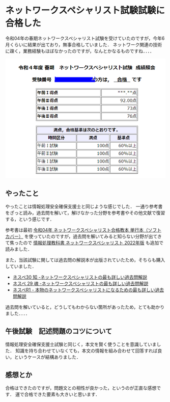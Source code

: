 # ネットワークスペシャリスト試験試験に合格した

令和04年の春期ネットワークスペシャリスト試験を受けていたのですが，今年6月くらいに結果が出ており，無事合格していました．
ネットワーク関連の技術に疎く，業務経験もほぼなかったのですが，なんとかなるものですね．．．．

![](./pass-nw-result.pnw)

## やったこと

やったことは情報処理安全確保支援士と同じような感じでした．
一通り参考書をざっと読み，過去問を解いて，解けなかった分野を参考書やその他文献で復習する，という感じです．

参考書は最初
[令和04年 ネットワークスペシャリスト合格教本 単行本（ソフトカバー）](https://www.amazon.co.jp/dp/4297123134/ref=cm_sw_r_tw_dp_HEEPHAK4X9NKF6GWKG9H?_encoding=UTF8&psc=1)
を使っていたのですが，過去問を解いてみると知らない分野が出てきて焦ったので
[情報処理教科書 ネットワークスペシャリスト 2022年版](https://www.amazon.co.jp/dp/4798172499/ref=cm_sw_r_tw_dp_7157S8G0V20626S1A3MG?_encoding=UTF8&psc=1)
も追加で読みました．

また，当該試験に関しては過去問の解説本が出版されていたため，そちらも購入していました．

* [ネスペ30 知 -ネットワークスペシャリストの最も詳しい過去問解説](https://www.amazon.co.jp/dp/4297107856/ref=cm_sw_r_tw_dp_9QVPA51CKK99HTAV7BGA?_encoding=UTF8&psc=1)
* [ネスペ 29 魂 -ネットワークスペシャリストの最も詳しい過去問解説](https://www.amazon.co.jp/dp/4774197041/ref=cm_sw_r_tw_dp_TVTWMA0SQP7NV6H36M2T?_encoding=UTF8&psc=1)
* [ネスペR1 - 本物のネットワークスペシャリストになるための最も詳しい過去問解説](https://www.amazon.co.jp/dp/4297113279/ref=cm_sw_r_tw_dp_S4W470V2BDVBXQCCWBEZ?_encoding=UTF8&psc=1)

過去問を解いていると，どうしてもわからない箇所があったため，とても助かりました．．．．

## 午後試験　記述問題のコツについて

情報処理安全確保支援士試験と同じく，本文を賢く使うことを意識していました．
知識を持ち合わせていなくても，本文の情報を組み合わせて回答すれば良い，というケースが結構ありました．

## 感想とか

合格はできたのですが，問題文との相性が良かった，というのが正直な感想です．
運で合格できた要素も大きいと思います．



